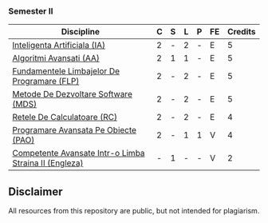 ### Semester II
| Discipline                                                  | C | S | L | P | FE | Credits |
|-------------------------------------------------------------|---|---|---|---|----|---------|
| [Inteligenta Artificiala (IA)](https://github.com/FMI-Materials/FMI-Bachelor-Materials/tree/main/Year%20II/Semester%20II/Inteligenta%20Artificiala)                          | 2 | - | 2 | - | E  | 5       |
| [Algoritmi Avansati (AA)](https://github.com/FMI-Materials/FMI-Bachelor-Materials/tree/main/Year%20II/Semester%20II/Algoritmi%20Avansati)                               | 2 | 1 | 1 | - | E  | 5       |
| [Fundamentele Limbajelor De Programare (FLP)](https://github.com/FMI-Materials/FMI-Bachelor-Materials/tree/main/Year%20II/Semester%20II/Fundamentele%20Limbajelor%20De%20Programare)           | 2 | - | 2 | - | E  | 5       |
| [Metode De Dezvoltare Software (MDS)](https://github.com/FMI-Materials/FMI-Bachelor-Materials/tree/main/Year%20II/Semester%20II/Metode%20De%20Dezvoltare%20Software)                   | 2 | - | 2 | - | E  | 5       |
| [Retele De Calculatoare (RC)](https://github.com/FMI-Materials/FMI-Bachelor-Materials/tree/main/Year%20II/Semester%20II/Retele%20De%20Calculatoare)                           | 2 | - | 2 | - | E  | 4       |
| [Programare Avansata Pe Obiecte (PAO)](https://github.com/FMI-Materials/FMI-Bachelor-Materials/tree/main/Year%20II/Semester%20II/Programare%20Avansata%20Pe%20Obiecte)                  | 2 | - | 1 | 1 | V  | 4       |
| [Competente Avansate Intr-o Limba Straina II (Engleza)](https://github.com/FMI-Materials/FMI-Bachelor-Materials/tree/main/Year%20II/Semester%20I/Engleza) | - | 1 | - | - | V  | 2       |

## Disclaimer
All resources from this repository are public, but not intended for plagiarism.
